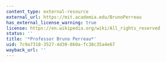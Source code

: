 ```yaml
---
content_type: external-resource
external_url: https://mit.academia.edu/BrunoPerreau
has_external_license_warning: true
license: https://en.wikipedia.org/wiki/All_rights_reserved
status: ''
title: '*Professor Bruno Perreau*'
uid: 7c9a7318-3527-4d30-860a-fc38c35a4e67
wayback_url: ''
---
```

